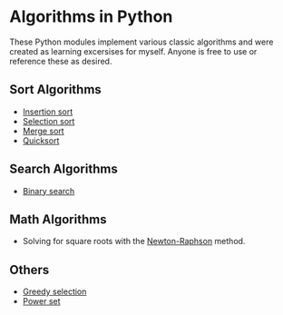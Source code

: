 # Algorithms in Python
These Python modules implement various classic algorithms and were created as learning excersises for myself. Anyone is free to use or reference these as desired.

## Sort Algorithms
- [Insertion sort](https://github.com/jongrim/python_algorithms/blob/master/insertion_sort.py)
- [Selection sort](https://github.com/jongrim/python_algorithms/blob/master/selection_sort.py)
- [Merge sort](https://github.com/jongrim/python_algorithms/blob/master/merge_sort.py)
- [Quicksort](https://github.com/jongrim/python_algorithms/blob/master/quicksort.py)

## Search Algorithms
- [Binary search](https://github.com/jongrim/python_algorithms/blob/master/binary_search.py)

## Math Algorithms
- Solving for square roots with the [Newton-Raphson](https://github.com/jongrim/python_algorithms/blob/master/newton_raphson.py)
 method.

## Others
- [Greedy selection](https://github.com/jongrim/python_algorithms/blob/master/greedy.py)
- [Power set](https://github.com/jongrim/python_algorithms/blob/master/power_set.py)
